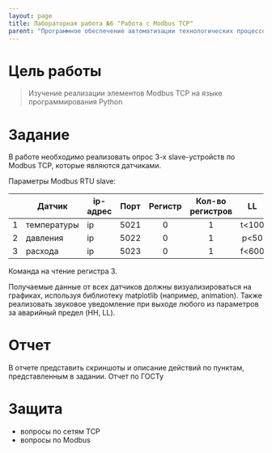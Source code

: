 ```yaml
---
layout: page
title: Лабораторная работа №6 "Работа с Modbus TCP"
parent: "Программное обеспечение автоматизации технологических процессов и производств"
---
```



# Цель работы
> Изучение реализации элементов Modbus TCP на языке программирования Python

# Задание
В работе необходимо реализовать опрос 3-х slave-устройств по Modbus TCP, которые являются датчиками.

Параметры Modbus RTU slave:

|       | Датчик      | ip-адрес | Порт  | Регистр | Кол-во регистров |  LL   |   HH   | Ед.изм. |
| :---: | ----------- | -------- | :---: | :-----: | :--------------: | :---: | :----: | :-----: |
|   1   | температуры | ip       | 5021  |    0    |        1         | t<100 | t>300  |    С    |
|   2   | давления    | ip       | 5022  |    0    |        1         | p<50  | p>150  |   кПа   |
|   3   | расхода     | ip       | 5023  |    0    |        1         | f<600 | f>1500 |   л/с   |

Команда на чтение регистра 3.

Получаемые данные от всех датчиков должны визуализироваться на графиках, используя библиотеку matplotlib (например, animation).
Также реализовать звуковое уведомление при выходе любого из параметров за аварийный предел (HH, LL).

# Отчет
В отчете представить скриншоты и описание действий по пунктам, представленным в задании.
Отчет по ГОСТу

# Защита
* вопросы по сетям TCP
* вопросы по Modbus
